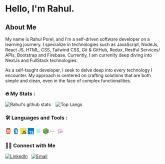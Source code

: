 # Hello, I'm Rahul.

## About Me

My name is Rahul Porel, and I'm a self-driven software developer on a learning journery. I specialize in technologies such as JavaScript, NodeJs, React JS, HTML, CSS, Tailwind CSS, Git & GitHub, Redux, Restful Services/ APIs, Bootstrap and Firebase. Currently, I am currenlty deep diving into NextJs and FullStack technologies. 

As a self-taught developer, I seek to delve deep into every technology I encounter. My approach is centered on crafting solutions that are both simple and clean, even in the face of complex functionalities.

### :fire: My Stats :
![Rahul's github stats](https://github-readme-stats.vercel.app/api?username=RahulPorel&theme=tokyonight&show_icons=true&hide=["issues"]) &nbsp;&nbsp;
![Top Langs](https://github-readme-stats.vercel.app/api/top-langs/?username=RahulPorel&theme=tokyonight&layout=compact)

### :hammer_and_wrench: Languages and Tools :
<code><img height="20" src="https://raw.githubusercontent.com/github/explore/80688e429a7d4ef2fca1e82350fe8e3517d3494d/topics/html/html.png"></code>
<code><img height="20" src="https://raw.githubusercontent.com/github/explore/80688e429a7d4ef2fca1e82350fe8e3517d3494d/topics/css/css.png"></code>
<code><img height="20" src="https://raw.githubusercontent.com/github/explore/80688e429a7d4ef2fca1e82350fe8e3517d3494d/topics/javascript/javascript.png"></code>
<code><img height="20" src="https://raw.githubusercontent.com/github/explore/80688e429a7d4ef2fca1e82350fe8e3517d3494d/topics/typescript/typescript.png"></code>
<code><img height="20" src="https://raw.githubusercontent.com/github/explore/80688e429a7d4ef2fca1e82350fe8e3517d3494d/topics/react/react.png"></code>
<code><img height="20" src="https://raw.githubusercontent.com/github/explore/80688e429a7d4ef2fca1e82350fe8e3517d3494d/topics/nodejs/nodejs.png"></code>
<code><img height="20" src="https://raw.githubusercontent.com/github/explore/80688e429a7d4ef2fca1e82350fe8e3517d3494d/topics/mongodb/mongodb.png"></code>
<code><img height="20" src="https://raw.githubusercontent.com/github/explore/80688e429a7d4ef2fca1e82350fe8e3517d3494d/topics/sass/sass.png"></code>
<!-- ![](https://komarev.com/ghpvc/?username=RahulPorel) -->

<h3> 🤝🏻 Connect with Me </h3>
<a href="https://www.linkedin.com/in/rahulporel/"><img alt="LinkedIn" src="https://img.shields.io/badge/LinkedIn-Rahul%20Porel-blue?style=flat-square&logo=linkedin"></a>&nbsp;&nbsp;
<a href="mailto:rahulporel51@gmail.com"><img alt="Email" src="https://img.shields.io/badge/Email-rahulporel51@gmail.com-red?style=flat-square&logo=gmail"></a>









